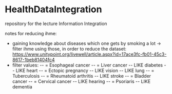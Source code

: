 # HealthDataIntegration
 repository for the lecture Information Integration

notes for reducing ihme:
- gaining knowledge about diseases which one gets by smoking a lot -> filter ihme using those, in order to reduce the dataset: https://www.unitypoint.org/livewell/article.aspx?id=17ace3fc-fb01-45c3-8617-1beb81404fc4
- filter values:
-- = Esophageal cancer
-- = Liver cancer
-- LIKE diabetes
-- LIKE heart
-- = Ectopic pregnancy
-- LIKE vision
-- LIKE lung
-- = Tuberculosis
-- = Rheumatoid arthritis
-- LIKE stroke
-- = Bladder cancer
-- = Cervical cancer
-- LIKE hearing
-- = Psoriaris
-- LIKE dementia